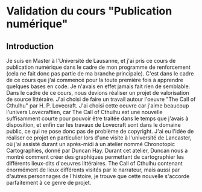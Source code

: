 # Validation du cours "Publication numérique"

## Introduction
Je suis en Master à l'Université de Lausanne, et j'ai pris ce cours de publication numérique dans le cadre de mon programme de renforcement (cela ne fait donc pas partie de ma branche principale). C'est dans le cadre de ce cours que j'ai commencé pour  la toute première fois à apprendre quelques bases en code. Je n'avais en effet jamais fait rien de semblable.
Dans le cadre de ce cours, nous devions réaliser un projet de valorisation de source littéraire. J'ai choisi de faire un travail autour l'oeuvre "The Call of Cthulhu" par H. P. Lovecraft. J'ai choisi cette oeuvre car j'aime beaucoup l'univers Lovecraftien, car The Call of Cthulhu est une nouvelle suffisamment courte pour pouvoir être traitée dans le temps que j'avais à disposition, et  enfin car les travaux de Lovecraft sont dans le domaine public, ce qui ne pose donc pas de problème de copyright.
J'ai eu l'idée de réaliser ce projet en particulier lors d'une visite à l'université de Lancaster, où j'ai assisté durant un après-midi à un atelier nommé Chronotopic Cartographies, donné par Duncan Hay. Durant cet atelier, Duncan nous a montré comment créer des graphiques permettant de cartographier les différents lieux-dits d'oeuvres littéraires. The Call of Cthulhu contenant énormément de lieux différents visités par le narrateur, mais aussi par d'autres personnages de l'histoire, je trouve que cette nouvelle s'accorde parfaitement à ce genre de projet.
